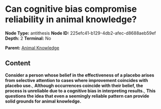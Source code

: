 # Can cognitive bias compromise reliability in animal knowledge?

**Node Type:** antithesis
**Node ID:** 225efc41-b129-4db2-afec-d8688aeb59ef
**Depth:** 2
**Terminal:** No

**Parent:** [Animal Knowledge](animal-knowledge.md)

## Content

**Consider a person whose belief in the effectiveness of a placebo arises from selective attention to cases where improvement coincides with placebo use.**, **Although occurrences coincide with their belief, the process is unreliable due to a cognitive bias in interpreting results.**, **This questions the idea that even a seemingly reliable pattern can provide solid grounds for animal knowledge.**
